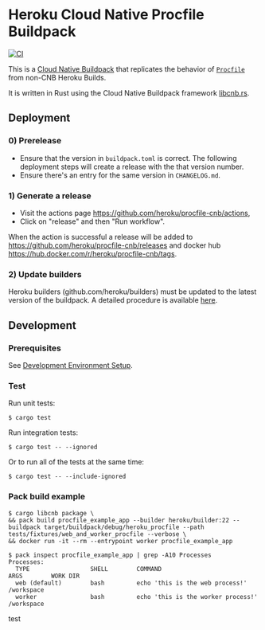 # Heroku Cloud Native Procfile Buildpack

[![CI](https://github.com/heroku/procfile-cnb/actions/workflows/ci.yml/badge.svg)](https://github.com/heroku/procfile-cnb/actions/workflows/ci.yml)

This is a [Cloud Native Buildpack](https://buildpacks.io/) that replicates the behavior of
[`Procfile`](https://devcenter.heroku.com/articles/procfile) from non-CNB Heroku Builds.

It is written in Rust using the Cloud Native Buildpack framework [libcnb.rs](https://github.com/heroku/libcnb.rs).

## Deployment

### 0) Prerelease

- Ensure that the version in `buildpack.toml` is correct. The following deployment steps will create a release with the that version number.
- Ensure there's an entry for the same version in `CHANGELOG.md`.

### 1) Generate a release

- Visit the actions page https://github.com/heroku/procfile-cnb/actions,
- Click on "release" and then "Run workflow".

When the action is successful a release will be added to https://github.com/heroku/procfile-cnb/releases and docker hub https://hub.docker.com/r/heroku/procfile-cnb/tags.

### 2) Update builders

Heroku builders (github.com/heroku/builders) must be updated to the latest
version of the buildpack. A detailed procedure is available [here](github.com/heroku/languages-team/blob/main/languages/cnb/deploy.md#update-builder-images).

## Development

### Prerequisites

See [Development Environment Setup](https://github.com/heroku/libcnb.rs#development-environment-setup).

### Test

Run unit tests:

```
$ cargo test
```

Run integration tests:

```
$ cargo test -- --ignored
```

Or to run all of the tests at the same time:

```
$ cargo test -- --include-ignored
```

### Pack build example

```
$ cargo libcnb package \
&& pack build procfile_example_app --builder heroku/builder:22 --buildpack target/buildpack/debug/heroku_procfile --path tests/fixtures/web_and_worker_procfile --verbose \
&& docker run -it --rm --entrypoint worker procfile_example_app
```

```
$ pack inspect procfile_example_app | grep -A10 Processes
Processes:
  TYPE                 SHELL        COMMAND                                   ARGS        WORK DIR
  web (default)        bash         echo 'this is the web process!'                       /workspace
  worker               bash         echo 'this is the worker process!'                    /workspace
```
test
